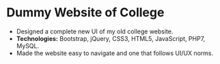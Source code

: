 # Dummy Website of College

* Designed a complete new UI of my old college website.
* **Technologies:** Bootstrap, jQuery, CSS3, HTML5, JavaScript, PHP7, MySQL.
* Made the website easy to navigate and one that follows UI/UX norms.

